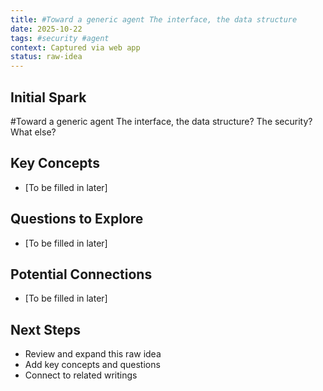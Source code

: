 ```yaml
---
title: #Toward a generic agent The interface, the data structure
date: 2025-10-22
tags: #security #agent
context: Captured via web app
status: raw-idea
---
```


## Initial Spark

#Toward a generic agent The interface, the data structure?  The security? What else?

## Key Concepts

- [To be filled in later]

## Questions to Explore

- [To be filled in later]

## Potential Connections

- [To be filled in later]

## Next Steps

- Review and expand this raw idea
- Add key concepts and questions
- Connect to related writings
